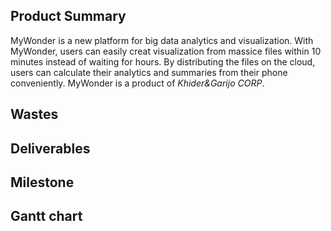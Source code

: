 ## Product Summary
MyWonder is a new platform for big data analytics and visualization. 
With MyWonder, users can easily creat visualization from massice files within 10 minutes instead of waiting for hours. 
By distributing the files on the cloud, users can calculate their analytics and summaries from their phone conveniently. 
MyWonder is a product of _Khider&Garijo CORP_.
## Wastes

## Deliverables

## Milestone

## Gantt chart


